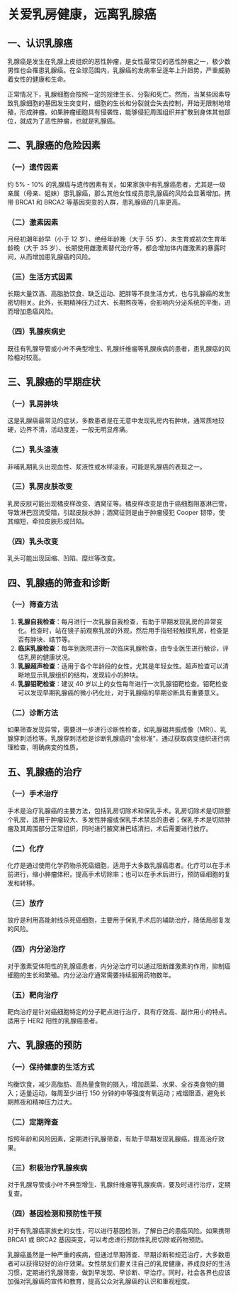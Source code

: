 # 关爱乳房健康，远离乳腺癌

## 一、认识乳腺癌
乳腺癌是发生在乳腺上皮组织的恶性肿瘤，是女性最常见的恶性肿瘤之一，极少数男性也会罹患乳腺癌。在全球范围内，乳腺癌的发病率呈逐年上升趋势，严重威胁着女性的健康和生命。

正常情况下，乳腺细胞会按照一定的规律生长、分裂和死亡。然而，当某些因素导致乳腺细胞的基因发生突变时，细胞的生长和分裂就会失去控制，开始无限制地增殖，形成肿瘤。如果肿瘤细胞具有侵袭性，能够侵犯周围组织并扩散到身体其他部位，就成为了恶性肿瘤，也就是乳腺癌。

## 二、乳腺癌的危险因素
### （一）遗传因素
约 5% - 10% 的乳腺癌与遗传因素有关。如果家族中有乳腺癌患者，尤其是一级亲属（母亲、姐妹）患乳腺癌，那么其他女性成员患乳腺癌的风险会显著增加。携带 BRCA1 和 BRCA2 等基因突变的人群，患乳腺癌的几率更高。

### （二）激素因素
月经初潮年龄早（小于 12 岁）、绝经年龄晚（大于 55 岁）、未生育或初次生育年龄晚（大于 35 岁）、长期使用雌激素替代治疗等，都会增加体内雌激素的暴露时间，从而增加患乳腺癌的风险。

### （三）生活方式因素
长期大量饮酒、高脂肪饮食、缺乏运动、肥胖等不良生活方式，也与乳腺癌的发生密切相关。此外，长期精神压力过大、长期熬夜等，会影响内分泌系统的平衡，进而增加患癌风险。

### （四）乳腺疾病史
既往有乳腺导管或小叶不典型增生、乳腺纤维瘤等乳腺疾病的患者，患乳腺癌的风险相对较高。

## 三、乳腺癌的早期症状
### （一）乳房肿块
这是乳腺癌最常见的症状，多数患者是在无意中发现乳房内有肿块，通常质地较硬，边界不清，活动度差，一般无明显疼痛。

### （二）乳头溢液
非哺乳期乳头出现血性、浆液性或水样溢液，可能是乳腺癌的表现之一。

### （三）乳房皮肤改变
乳房皮肤可能出现橘皮样改变、酒窝征等。橘皮样改变是由于癌细胞阻塞淋巴管，导致淋巴回流受阻，引起皮肤水肿；酒窝征则是由于肿瘤侵犯 Cooper 韧带，使其缩短，牵拉皮肤形成凹陷。

### （四）乳头改变
乳头可能出现回缩、凹陷、糜烂等改变。

## 四、乳腺癌的筛查和诊断
### （一）筛查方法
1. **乳腺自我检查**：每月进行一次乳腺自我检查，有助于早期发现乳房的异常变化。检查时，站在镜子前观察乳房的外观，然后用手指轻轻触摸乳房，检查是否有肿块、结节等。
2. **临床乳腺检查**：每年到医院进行一次临床乳腺检查，由专业医生进行触诊，评估乳房的健康状况。
3. **乳腺超声检查**：适用于各个年龄段的女性，尤其是年轻女性。超声检查可以清晰地显示乳腺组织的结构，发现较小的肿块。
4. **乳腺钼靶检查**：建议 40 岁以上的女性每年进行一次乳腺钼靶检查。钼靶检查可以发现早期乳腺癌的微小钙化灶，对于乳腺癌的早期诊断具有重要意义。

### （二）诊断方法
如果筛查发现异常，需要进一步进行诊断性检查，如乳腺磁共振成像（MRI）、乳腺穿刺活检等。乳腺穿刺活检是诊断乳腺癌的“金标准”，通过获取病变组织进行病理检查，明确病变的性质。

## 五、乳腺癌的治疗
### （一）手术治疗
手术是治疗乳腺癌的主要方法，包括乳房切除术和保乳手术。乳房切除术是切除整个乳房，适用于肿瘤较大、多发性肿瘤或保乳手术禁忌的患者；保乳手术是切除肿瘤及其周围部分正常组织，同时进行腋窝淋巴结清扫，术后需要进行放疗。

### （二）化疗
化疗是通过使用化学药物杀死癌细胞，适用于大多数乳腺癌患者。化疗可以在手术前进行，缩小肿瘤体积，提高手术切除率；也可以在手术后进行，预防癌细胞的复发和转移。

### （三）放疗
放疗是利用高能射线杀死癌细胞，主要用于保乳手术后的辅助治疗，降低局部复发的风险。

### （四）内分泌治疗
对于激素受体阳性的乳腺癌患者，内分泌治疗可以通过阻断雌激素的作用，抑制癌细胞的生长和繁殖。内分泌治疗通常需要持续服用药物数年。

### （五）靶向治疗
靶向治疗是针对癌细胞特定的分子靶点进行治疗，具有疗效高、副作用小的特点。适用于 HER2 阳性的乳腺癌患者。

## 六、乳腺癌的预防
### （一）保持健康的生活方式
均衡饮食，减少高脂肪、高热量食物的摄入，增加蔬菜、水果、全谷类食物的摄入；适量运动，每周至少进行 150 分钟的中等强度有氧运动；戒烟限酒，避免长期熬夜和精神压力过大。

### （二）定期筛查
按照年龄和风险因素，定期进行乳腺筛查，有助于早期发现乳腺癌，提高治疗效果。

### （三）积极治疗乳腺疾病
对于乳腺导管或小叶不典型增生、乳腺纤维瘤等乳腺疾病，要及时进行治疗，定期复查。

### （四）基因检测和预防性干预
对于有乳腺癌家族史的女性，可以进行基因检测，了解自己的患癌风险。如果携带 BRCA1 或 BRCA2 基因突变，可以考虑进行预防性乳房切除或药物预防。

乳腺癌虽然是一种严重的疾病，但通过早期筛查、早期诊断和规范治疗，大多数患者可以获得较好的治疗效果。女性朋友们要关注自己的乳房健康，养成良好的生活习惯，定期进行乳腺筛查，做到早发现、早诊断、早治疗。同时，社会各界也应该加强对乳腺癌的宣传和教育，提高公众对乳腺癌的认识和重视程度。 